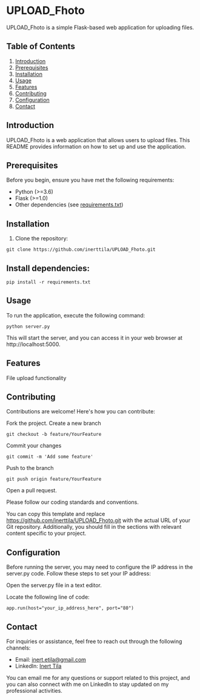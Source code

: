 # UPLOAD_Fhoto

UPLOAD_Fhoto is a simple Flask-based web application for uploading files.

## Table of Contents

1. [Introduction](#introduction)
2. [Prerequisites](#prerequisites)
3. [Installation](#installation)
4. [Usage](#usage)
5. [Features](#features)
6. [Contributing](#contributing)
7. [Configuration](#configuration)
8. [Contact](#Contact)

## Introduction

UPLOAD_Fhoto is a web application that allows users to upload files. This README provides information on how to set up and use the application.

## Prerequisites

Before you begin, ensure you have met the following requirements:

- Python (>=3.6)
- Flask (>=1.0)
- Other dependencies (see [requirements.txt](requirements.txt))

## Installation

1. Clone the repository:

```shell
git clone https://github.com/inerttila/UPLOAD_Fhoto.git
```

## Install dependencies:

```shell
pip install -r requirements.txt

```

## Usage
To run the application, execute the following command:

```shell
python server.py

```

This will start the server, and you can access it in your web browser at
http://localhost:5000.

## Features
File upload functionality

## Contributing
Contributions are welcome! Here's how you can contribute:

Fork the project.
Create a new branch 
```shell
git checkout -b feature/YourFeature
```
Commit your changes
```shell
git commit -m 'Add some feature'
```
Push to the branch
```shell
git push origin feature/YourFeature
```
Open a pull request.

Please follow our coding standards and conventions.

You can copy this template and replace https://github.com/inerttila/UPLOAD_Fhoto.git with the actual URL of your Git repository. Additionally, you should fill in the sections with relevant content specific to your project.

## Configuration
Before running the server, you may need to configure the IP address in the server.py code. Follow these steps to set your IP address:

Open the server.py file in a text editor.

Locate the following line of code:
```shell
app.run(host="your_ip_address_here", port="80")
```
## Contact

For inquiries or assistance, feel free to reach out through the following channels:

- Email: [inert.etila@gmail.com](mailto:inert.etila@gmail.com)
- LinkedIn: [Inert Tila](https://al.linkedin.com/in/inerttila)

You can email me for any questions or support related to this project, and you can also connect with me on LinkedIn to stay updated on my professional activities.

